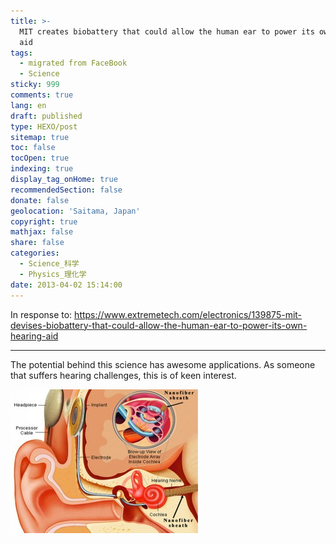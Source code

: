 ```yaml
---
title: >-
  MIT creates biobattery that could allow the human ear to power its own hearing
  aid
tags:
  - migrated from FaceBook
  - Science
sticky: 999
comments: true
lang: en
draft: published
type: HEXO/post
sitemap: true
toc: false
tocOpen: true
indexing: true
display_tag_onHome: true
recommendedSection: false
donate: false
geolocation: 'Saitama, Japan'
copyright: true
mathjax: false
share: false
categories:
  - Science_科学
  - Physics_理化学
date: 2013-04-02 15:14:00
---
```

 In response to: https://www.extremetech.com/electronics/139875-mit-devises-biobattery-that-could-allow-the-human-ear-to-power-its-own-hearing-aid

 ---

 The potential behind this science has awesome applications. As someone that suffers hearing challenges, this is of keen interest.

 ![](./MIT-creates-biobattery-to-power-hearing-aid/ear-implant.jpg)